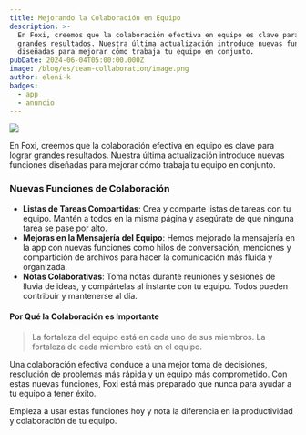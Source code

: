 ```yaml
---
title: Mejorando la Colaboración en Equipo
description: >-
  En Foxi, creemos que la colaboración efectiva en equipo es clave para lograr
  grandes resultados. Nuestra última actualización introduce nuevas funciones
  diseñadas para mejorar cómo trabaja tu equipo en conjunto.
pubDate: 2024-06-04T05:00:00.000Z
image: /blog/es/team-collaboration/image.png
author: eleni-k
badges:
  - app
  - anuncio
---
```

![](/blog/es/team-collaboration/post-05.png)

En Foxi, creemos que la colaboración efectiva en equipo es clave para lograr grandes resultados. Nuestra última actualización introduce nuevas funciones diseñadas para mejorar cómo trabaja tu equipo en conjunto.

### Nuevas Funciones de Colaboración

- **Listas de Tareas Compartidas**: Crea y comparte listas de tareas con tu equipo. Mantén a todos en la misma página y asegúrate de que ninguna tarea se pase por alto.
- **Mejoras en la Mensajería del Equipo**: Hemos mejorado la mensajería en la app con nuevas funciones como hilos de conversación, menciones y compartición de archivos para hacer la comunicación más fluida y organizada.
- **Notas Colaborativas**: Toma notas durante reuniones y sesiones de lluvia de ideas, y compártelas al instante con tu equipo. Todos pueden contribuir y mantenerse al día.

#### Por Qué la Colaboración es Importante

> La fortaleza del equipo está en cada uno de sus miembros. La fortaleza de cada miembro está en el equipo.

Una colaboración efectiva conduce a una mejor toma de decisiones, resolución de problemas más rápida y un equipo más comprometido. Con estas nuevas funciones, Foxi está más preparado que nunca para ayudar a tu equipo a tener éxito.

Empieza a usar estas funciones hoy y nota la diferencia en la productividad y colaboración de tu equipo.
